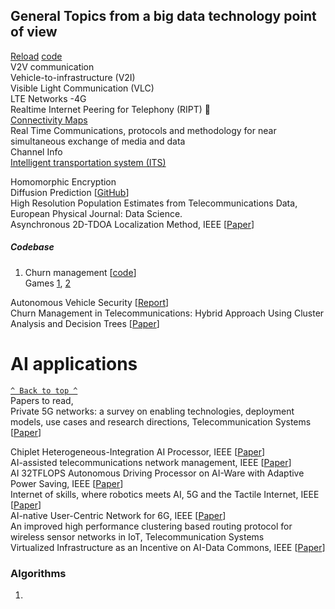 ## <span id="top"> General Topics from a big data technology point of view </span>  
[Reload](https://arxiv.org/pdf/1706.05225.pdf) [code](https://github.com/ayarz/SpannigTreeAlgorithmsForMinimumReloadCostWithEdgeColoring)  
V2V communication  
Vehicle-to-infrastructure (V2I)  
Visible Light Communication (VLC)  
LTE Networks -4G  
Realtime Internet Peering for Telephony (RIPT) 🌟  
[Connectivity Maps]()  
Real Time Communications, protocols and methodology for near simultaneous exchange of media and data  
Channel Info  
[Intelligent transportation system (ITS)](https://www.techtarget.com/whatis/definition/intelligent-transportation-system#:~:text=Intelligent%20transportation%20system%20%28ITS%29%20is%20the%20application%20of,in%20order%20to%20improve%20safety%2C%20mobility%20and%20efficiency.)  
  
Homomorphic Encryption   
Diffusion Prediction [[GitHub](https://github.com/effrosyni-papanastasiou/GNNPapers)]  
High Resolution Population Estimates from Telecommunications Data, European Physical Journal: Data Science.  
Asynchronous 2D-TDOA Localization Method, IEEE [[Paper](https://ieeexplore.ieee.org/document/9653271)]  

##### Codebase
1. Churn management [[code](https://github.com/Abisar/iiirc-intelligent-churn-management)]  
Games [1](https://github.com/I7RANK/Mastermind), [2](https://github.com/saisrikark/Mastermind-with-GUI)  
  
  
Autonomous Vehicle Security [[Report](https://github.com/abhayKRak3n/Research-Paper-CSU34031/tree/main)]  
Churn Management in Telecommunications: Hybrid Approach Using Cluster Analysis and Decision Trees [[Paper](https://www.researchgate.net/publication/356170461_Churn_Management_in_Telecommunications_Hybrid_Approach_Using_Cluster_Analysis_and_Decision_Trees)]  

# AI applications
[`^ Back to top ^`](#top)  
Papers to read,  
Private 5G networks: a survey on enabling technologies, deployment models, use cases and research directions, Telecommunication Systems [[Paper](https://link.springer.com/article/10.1007/s11235-022-00978-z)]  
  
Chiplet Heterogeneous-Integration AI Processor, IEEE [[Paper](https://ieeexplore.ieee.org/document/10049867)]  
AI-assisted telecommunications network management, IEEE [[Paper](https://ieeexplore.ieee.org/document/64019)]  
AI 32TFLOPS Autonomous Driving Processor on AI-Ware with Adaptive Power Saving, IEEE [[Paper](https://ieeexplore.ieee.org/document/9078533)]  
Internet of skills, where robotics meets AI, 5G and the Tactile Internet, IEEE [[Paper](https://ieeexplore.ieee.org/document/7980645)]  
AI-native User-Centric Network for 6G, IEEE [[Paper](https://ieeexplore.ieee.org/document/9896699)]  
An improved high performance clustering based routing protocol for wireless sensor networks in IoT, Telecommunication Systems  
Virtualized Infrastructure as an Incentive on AI-Data Commons, IEEE [[Paper](https://ieeexplore.ieee.org/document/9952745)]  
### Algorithms
1. 
